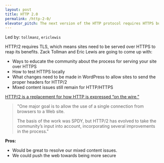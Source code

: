 ```yaml
---
layout: post
title: HTTP 2.0
permalink: /http-2-0/
elevator_pitch: The next version of the HTTP protocol requires HTTPS but offers some awesome speed advantages.
---
```


Led by: `tollmanz`, `ericlewis`

HTTP/2 requires TLS, which means sites need to be served over HTTPS to reap its benefits.
Zack Tollman and Eric Lewis are going to come up with:

* Ways to educate the community about the process for serving your site over HTTPS
* How to test HTTPS locally
* What changes need to be made in WordPress to allow sites to send the proper headers for HTTP/2
* Mixed content issues still remain for HTTP/HTTPS

[HTTP/2 is a replacement for how HTTP is expressed “on the wire.”](https://http2.github.io/)

> "One major goal is to allow the use of a single connection from browsers to a Web site.
>
> The basis of the work was SPDY, but HTTP/2 has evolved to take the community’s input into account, incorporating several improvements in the process."

**Pros:**

* Would be great to resolve our mixed content issues.
* We could push the web towards being more secure